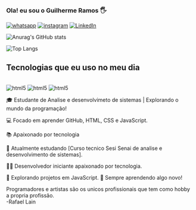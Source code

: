 
### Ola! eu sou o Guilherme Ramos 🖐️

[![whatsapp](https://img.shields.io/badge/WhatsApp-25D366?style=for-the-badge&logo=whatsapp&logoColor=white)](https://wa.me/5548991649014)
[![instagram](https://img.shields.io/badge/Instagram-E4405F?style=for-the-badge&logo=instagram&logoColor=white)](https://instagram.com/guizinho.ramos)
[![LinkedIn](https://img.shields.io/badge/LinkedIn-0077B5?style=for-the-badge&logo=linkedin&logoColor=white)](https://www.linkedin.com/in/guilherme-bittencourt-ramos)

![Anurag's GitHub stats](https://github-readme-stats.vercel.app/api?username=guilhermeramosbr&show_icons=true&theme=dracula)

![Top Langs](https://github-readme-stats.vercel.app/api/top-langs/?username=guilhermeramosbr&layout=compact)


## Tecnologias que eu uso no meu dia
<div style="display: inline_block"><br/>
<img aling="center" alt="html5" src="https://img.shields.io/badge/JavaScript-F7DF1E?style=for-the-badge&logo=javascript&logoColor=black">
<img aling="center" alt="html5" src="https://img.shields.io/badge/HTML-239120?style=for-the-badge&logo=html5&logoColor=white">
<img aling="center" alt="html5" src="https://img.shields.io/badge/CSS-239120?&style=for-the-badge&logo=css3&logoColor=white">
</div>

🎓 Estudante de Analise e desenvolvimeto de sistemas | Explorando o mundo da programação!

💻 Focado em aprender GitHub, HTML, CSS e JavaScript.

📚 Apaixonado por tecnologia

🌱 Atualmente estudando [Curso tecnico Sesi Senai de analise e desenvolvimento de sistemas].

👨‍💻 Desenvolvedor iniciante apaixonado por tecnologia.

🚀 Explorando projetos em JavaScript.
🌱 Sempre aprendendo algo novo!

Programadores e artistas são os unicos profissionais que tem como hobby a propria profissão. <br/>
-Rafael Lain

